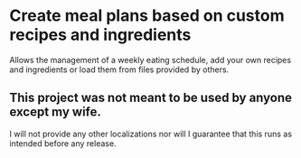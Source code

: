 # Create meal plans based on custom recipes and ingredients
Allows the management of a weekly eating schedule, add your own recipes and ingredients or load them from files provided by others.

## This project was not meant to be used by anyone except my wife.
I will not provide any other localizations nor will I guarantee that this runs as intended before any release.
